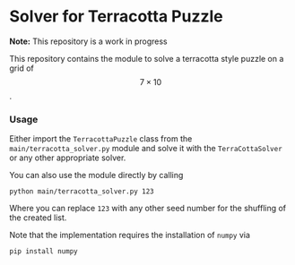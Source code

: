 # Solver for Terracotta Puzzle

**Note:** This repository is a work in progress

This repository contains the module to solve a terracotta style puzzle on a grid of $$7 \times 10$$. 

### Usage
Either import the `TerracottaPuzzle` class from the `main/terracotta_solver.py` module and solve it with the `TerraCottaSolver` or any other appropriate solver.

You can also use the module directly by calling

```
python main/terracotta_solver.py 123
```
Where you can replace `123` with any other seed number for the shuffling of the created list. 

Note that the implementation requires the installation of `numpy` via
```
pip install numpy
```